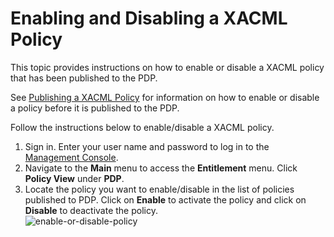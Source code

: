 # Enabling and Disabling a XACML Policy

This topic provides instructions on how to enable or disable a XACML
policy that has been published to the PDP.

See [Publishing a XACML Policy](../../tutorials/publishing-a-xacml-policy) for
information on how to enable or disable a policy before it is published
to the PDP.

Follow the instructions below to enable/disable a XACML policy.

1.  Sign in. Enter your user name and password to log in to the
    [Management Console](../../setup/getting-started-with-the-management-console).
2.  Navigate to the **Main** menu to access the **Entitlement** menu.
    Click **Policy View** under **PDP**.
3.  Locate the policy you want to enable/disable in the list of policies
    published to PDP. Click on **Enable** to activate the policy and
    click on **Disable** to deactivate the policy.  
    ![enable-or-disable-policy](../../assets/img/tutorials/enable-or-disable-policy.png)  
      
